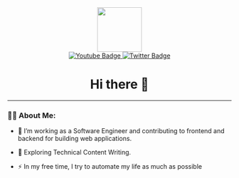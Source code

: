 <div id="header" align="center">
  <img src="https://media.giphy.com/media/M9gbBd9nbDrOTu1Mqx/giphy.gif" width="100"/>
</div>
<div align="center" id="badges">
  <a href="your-youtube-URL">
    <img src="https://img.shields.io/badge/YouTube-red?style=for-the-badge&logo=youtube&logoColor=white" alt="Youtube Badge"/>
  </a>
  <a href="your-twitter-URL">
    <img src="https://img.shields.io/badge/Twitter-blue?style=for-the-badge&logo=twitter&logoColor=white" alt="Twitter Badge"/>
  </a>
</div>

<div align="center">
  <h1>Hi there 🤖</hi>
</div>
<hr>

<h3>🧑‍🎓 About Me:</h3>

- :telescope: I’m working as a Software Engineer and contributing to frontend and backend for building web applications.

- :seedling: Exploring Technical Content Writing.

- :zap: In my free time, I try to automate my life as much as possible
